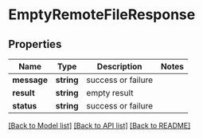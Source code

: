 # EmptyRemoteFileResponse

## Properties
Name | Type | Description | Notes
------------ | ------------- | ------------- | -------------
**message** | **string** | success or failure | 
**result** | **string** | empty result | 
**status** | **string** | success or failure | 

[[Back to Model list]](../README.md#documentation-for-models) [[Back to API list]](../README.md#documentation-for-api-endpoints) [[Back to README]](../README.md)



